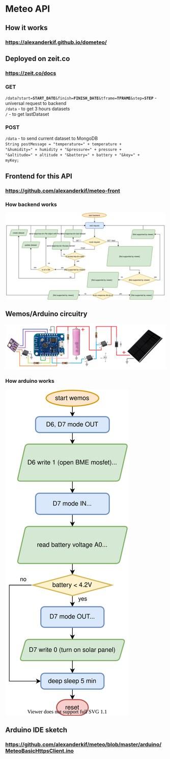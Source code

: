 # Meteo API
## How it works
### https://alexanderkif.github.io/dometeo/
## Deployed on zeit.co
### https://zeit.co/docs
### GET
<code>/data?start=<b>START_DATE</b>&finish=<b>FINISH_DATE</b>&tframe=<b>TFRAME</b>&step=<b>STEP</b></code> - universal request to backend<br>
<code>/data</code>  - to get 3 hours datasets<br>
<code>/</code> - to get lastDataset<br>

### POST
<code>/data</code> - to send current dataset to MongoDB<br>
<code>String postMessage = "temperature=" + temperature + "&humidity=" + humidity + "&pressure=" + pressure + "&altitude=" + altitude + "&battery=" + battery + "&key=" + myKey;</code>

## Frontend for this API
### https://github.com/alexanderkif/meteo-front

### How backend works
<img src="backend.svg">

## Wemos/Arduino circuitry
<img src="scema5.png">

### How arduino works
<img src="arduino1.svg">

## Arduino IDE sketch
### https://github.com/alexanderkif/meteo/blob/master/arduino/MeteoBasicHttpsClient.ino
